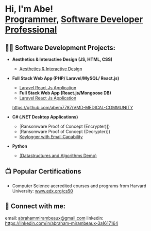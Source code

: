 <h1>Hi, I'm Abe! <br/><a href="https://github.com/abem7787">Programmer</a>, <a href="https://www.linkedin.com/in/abraham-mirambeaux-3a1617164/">Software Developer Professional</a></h1>

<h2>👨‍💻 Software Development Projects:</h2>

- <b>Aesthetics & Interactive Design (JS, HTML, CSS)</b>
  - [Aesthetics & Interactive Design](https://github.com/abem7787/-Web-base-Interactive-Design)
- <b>Full Stack Web App (PHP/ Laravel/MySQL/ React.js)</b>
  - [Laravel React Js Application](https://github.com/abem7787/Bbay-ProductSurvey) </i>
  - <b>Full Stack Web App (React.js/Mongoose DB)</b>
  - [Laravel React Js Application](https://github.com/abem7787/Bbay-ProductSurvey) </i>

  https://github.com/abem7787/VMD-MEDICAL-COMMUNITY</i>
- <b>C# (.NET Desktop Applications)</b>
  - [Ransomware Proof of Concept (Encrypter)])
  - [Ransomware Proof of Concept (Decrypter)])
  - [Keylogger with Email Capability]()
- <b>Python</b>
  - [(Datastructures and Algorithms Demo)]()

<h2>📺 Popular Certifications </h2>

- Computer Science accredited courses and programs from Harvard University: www.edx.org/cs50  

<h2> 🤳 Connect with me:</h2>

email: abrahammirambeaux@gmail.com
linkedin: https://linkedin.com/in/abraham-mirambeaux-3a1617164



